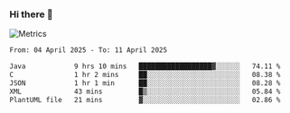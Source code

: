 ### Hi there 👋

![Metrics](https://github.com/radoapx/radoapx/blob/main/github-metrics.svg)

<!--START_SECTION:waka-->

```txt
From: 04 April 2025 - To: 11 April 2025

Java            9 hrs 10 mins   ██████████████████▓░░░░░░   74.11 %
C               1 hr 2 mins     ██░░░░░░░░░░░░░░░░░░░░░░░   08.38 %
JSON            1 hr 1 min      ██░░░░░░░░░░░░░░░░░░░░░░░   08.28 %
XML             43 mins         █▒░░░░░░░░░░░░░░░░░░░░░░░   05.84 %
PlantUML file   21 mins         ▓░░░░░░░░░░░░░░░░░░░░░░░░   02.86 %
```

<!--END_SECTION:waka-->

<!--
**radoapx/radoapx** is a ✨ _special_ ✨ repository because its `README.md` (this file) appears on your GitHub profile.

Here are some ideas to get you started:

- 🔭 I’m currently working on ...
- 🌱 I’m currently learning ...
- 👯 I’m looking to collaborate on ...
- 🤔 I’m looking for help with ...
- 💬 Ask me about ...
- 📫 How to reach me: ...
- 😄 Pronouns: ...
- ⚡ Fun fact: ...
-->
